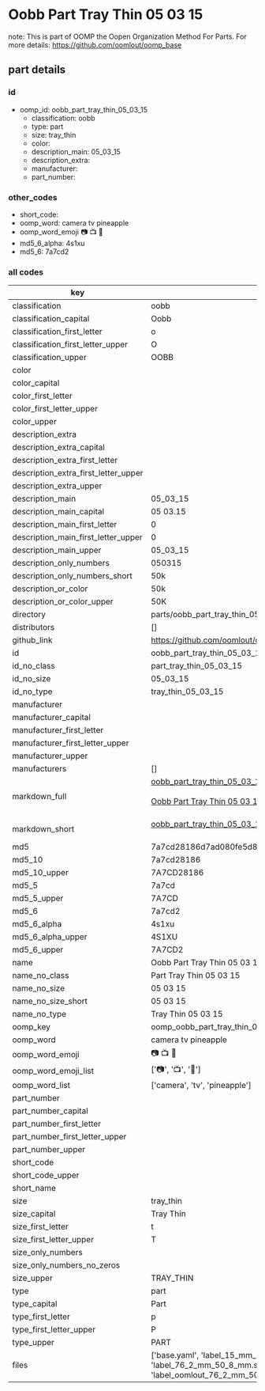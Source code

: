 # Oobb Part Tray Thin 05 03 15  

note: This is part of OOMP the Oopen Organization Method For Parts. For more details: https://github.com/oomlout/oomp_base

##  part details





### id
* oomp_id: oobb_part_tray_thin_05_03_15
  * classification: oobb
  * type: part
  * size: tray_thin
  * color: 
  * description_main: 05_03_15
  * description_extra: 
  * manufacturer: 
  * part_number: 

### other_codes
* short_code: 
* oomp_word: camera tv pineapple
* oomp_word_emoji :camera: :tv: :pineapple:
* md5_6_alpha: 4s1xu
* md5_6: 7a7cd2

### all codes 
| key | value |  
| --- | --- |  
| classification | oobb |  
| classification_capital | Oobb |  
| classification_first_letter | o |  
| classification_first_letter_upper | O |  
| classification_upper | OOBB |  
| color |  |  
| color_capital |  |  
| color_first_letter |  |  
| color_first_letter_upper |  |  
| color_upper |  |  
| description_extra |  |  
| description_extra_capital |  |  
| description_extra_first_letter |  |  
| description_extra_first_letter_upper |  |  
| description_extra_upper |  |  
| description_main | 05_03_15 |  
| description_main_capital | 05 03.15 |  
| description_main_first_letter | 0 |  
| description_main_first_letter_upper | 0 |  
| description_main_upper | 05_03_15 |  
| description_only_numbers | 050315 |  
| description_only_numbers_short | 50k |  
| description_or_color | 50k |  
| description_or_color_upper | 50K |  
| directory | parts/oobb_part_tray_thin_05_03_15 |  
| distributors | [] |  
| github_link | https://github.com/oomlout/oomlout_oomp_part_src/tree/main/parts/oobb_part_tray_thin_05_03_15/working |  
| id | oobb_part_tray_thin_05_03_15 |  
| id_no_class | part_tray_thin_05_03_15 |  
| id_no_size | 05_03_15 |  
| id_no_type | tray_thin_05_03_15 |  
| manufacturer |  |  
| manufacturer_capital |  |  
| manufacturer_first_letter |  |  
| manufacturer_first_letter_upper |  |  
| manufacturer_upper |  |  
| manufacturers | [] |  
| markdown_full | [oobb_part_tray_thin_05_03_15](https://github.com/oomlout/oomlout_oomp_part_src/tree/main/parts/oobb_part_tray_thin_05_03_15/working)<br>[](https://github.com/oomlout/oomlout_oomp_part_src/tree/main/parts/oobb_part_tray_thin_05_03_15/working)<br>[Oobb Part Tray Thin 05 03 15](https://github.com/oomlout/oomlout_oomp_part_src/tree/main/parts/oobb_part_tray_thin_05_03_15/working)<br><br> |  
| markdown_short | [oobb_part_tray_thin_05_03_15](https://github.com/oomlout/oomlout_oomp_part_src/tree/main/parts/oobb_part_tray_thin_05_03_15/working)<br><br> |  
| md5 | 7a7cd28186d7ad080fe5d86ec88e6a81 |  
| md5_10 | 7a7cd28186 |  
| md5_10_upper | 7A7CD28186 |  
| md5_5 | 7a7cd |  
| md5_5_upper | 7A7CD |  
| md5_6 | 7a7cd2 |  
| md5_6_alpha | 4s1xu |  
| md5_6_alpha_upper | 4S1XU |  
| md5_6_upper | 7A7CD2 |  
| name | Oobb Part Tray Thin 05 03 15 |  
| name_no_class | Part Tray Thin 05 03 15 |  
| name_no_size | 05 03 15 |  
| name_no_size_short | 05 03 15 |  
| name_no_type | Tray Thin 05 03 15 |  
| oomp_key | oomp_oobb_part_tray_thin_05_03_15 |  
| oomp_word | camera tv pineapple |  
| oomp_word_emoji | :camera: :tv: :pineapple: |  
| oomp_word_emoji_list | [':camera:', ':tv:', ':pineapple:'] |  
| oomp_word_list | ['camera', 'tv', 'pineapple'] |  
| part_number |  |  
| part_number_capital |  |  
| part_number_first_letter |  |  
| part_number_first_letter_upper |  |  
| part_number_upper |  |  
| short_code |  |  
| short_code_upper |  |  
| short_name |  |  
| size | tray_thin |  
| size_capital | Tray Thin |  
| size_first_letter | t |  
| size_first_letter_upper | T |  
| size_only_numbers |  |  
| size_only_numbers_no_zeros |  |  
| size_upper | TRAY_THIN |  
| type | part |  
| type_capital | Part |  
| type_first_letter | p |  
| type_first_letter_upper | P |  
| type_upper | PART |  
| files | ['base.yaml', 'label_15_mm_30_mm.pdf', 'label_15_mm_30_mm.svg', 'label_76_2_mm_50_8_mm.pdf', 'label_76_2_mm_50_8_mm.svg', 'label_oomlout_76_2_mm_50_8_mm.pdf', 'label_oomlout_76_2_mm_50_8_mm.svg', 'readme.md', 'working.json', 'working.yaml'] |  
